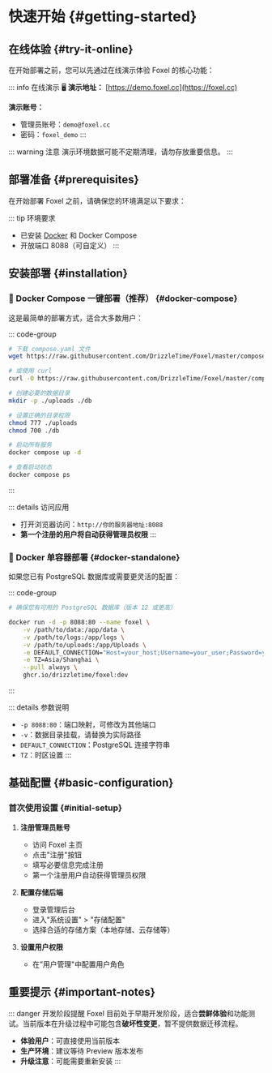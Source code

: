 # 快速开始 {#getting-started}

## 在线体验 {#try-it-online}

在开始部署之前，您可以先通过在线演示体验 Foxel 的核心功能：

::: info 在线演示
🖥️ **演示地址：** [https://demo.foxel.cc](https://foxel.cc)

**演示账号：**
- 管理员账号：`demo@foxel.cc`
- 密码：`foxel_demo`
:::

::: warning 注意
演示环境数据可能不定期清理，请勿存放重要信息。
:::

## 部署准备 {#prerequisites}

在开始部署 Foxel 之前，请确保您的环境满足以下要求：

::: tip 环境要求
- 已安装 [Docker](https://www.docker.com/) 和 Docker Compose
- 开放端口 8088（可自定义）
:::

## 安装部署 {#installation}

### 🐳 Docker Compose 一键部署（推荐） {#docker-compose}

这是最简单的部署方式，适合大多数用户：

::: code-group

```bash [下载文件]
# 下载 compose.yaml 文件
wget https://raw.githubusercontent.com/DrizzleTime/Foxel/master/compose.yaml

# 或使用 curl
curl -O https://raw.githubusercontent.com/DrizzleTime/Foxel/master/compose.yaml
```

```bash [创建目录]
# 创建必要的数据目录
mkdir -p ./uploads ./db

# 设置正确的目录权限
chmod 777 ./uploads
chmod 700 ./db
```

```bash [启动服务]
# 启动所有服务
docker compose up -d

# 查看启动状态
docker compose ps
```

:::

::: details 访问应用
- 打开浏览器访问：`http://你的服务器地址:8088`
- **第一个注册的用户将自动获得管理员权限**
:::

### 🐋 Docker 单容器部署 {#docker-standalone}

如果您已有 PostgreSQL 数据库或需要更灵活的配置：

::: code-group

```bash [准备数据库]
# 确保您有可用的 PostgreSQL 数据库（版本 12 或更高）
```

```bash [运行容器]
docker run -d -p 8088:80 --name foxel \
    -v /path/to/data:/app/data \
    -v /path/to/logs:/app/logs \
    -v /path/to/uploads:/app/Uploads \
    -e DEFAULT_CONNECTION="Host=your_host;Username=your_user;Password=your_password;Database=your_db" \
    -e TZ=Asia/Shanghai \
    --pull always \
    ghcr.io/drizzletime/foxel:dev
```

:::

::: details 参数说明
- `-p 8088:80`：端口映射，可修改为其他端口
- `-v`：数据目录挂载，请替换为实际路径  
- `DEFAULT_CONNECTION`：PostgreSQL 连接字符串
- `TZ`：时区设置
:::

## 基础配置 {#basic-configuration}

### 首次使用设置 {#initial-setup}

1. **注册管理员账号**
   - 访问 Foxel 主页
   - 点击"注册"按钮
   - 填写必要信息完成注册
   - 第一个注册用户自动获得管理员权限

2. **配置存储后端**
   - 登录管理后台
   - 进入"系统设置" > "存储配置"
   - 选择合适的存储方案（本地存储、云存储等）

3. **设置用户权限**
   - 在"用户管理"中配置用户角色

## 重要提示 {#important-notes}

::: danger 开发阶段提醒
Foxel 目前处于早期开发阶段，适合**尝鲜体验**和功能测试。当前版本在升级过程中可能包含**破坏性变更**，暂不提供数据迁移流程。

- **体验用户**：可直接使用当前版本
- **生产环境**：建议等待 Preview 版本发布  
- **升级注意**：可能需要重新安装
:::
